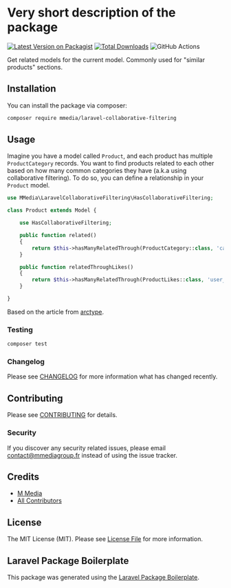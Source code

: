 # Very short description of the package

[![Latest Version on Packagist](https://img.shields.io/packagist/v/mmedia/laravel-collaborative-filtering.svg?style=flat-square)](https://packagist.org/packages/mmedia/laravel-collaborative-filtering)
[![Total Downloads](https://img.shields.io/packagist/dt/mmedia/laravel-collaborative-filtering.svg?style=flat-square)](https://packagist.org/packages/mmedia/laravel-collaborative-filtering)
![GitHub Actions](https://github.com/mmedia/laravel-collaborative-filtering/actions/workflows/main.yml/badge.svg)

Get related models for the current model. Commonly used for "similar products" sections.

## Installation

You can install the package via composer:

```bash
composer require mmedia/laravel-collaborative-filtering
```

## Usage

Imagine you have a model called `Product`, and each product has multiple `ProductCategory` records. You want to find products related to each other based on how many common categories they have (a.k.a using collaborative filtering). To do so, you can define a relationship in your `Product` model.

```php
use MMedia\LaravelCollaborativeFiltering\HasCollaborativeFiltering;

class Product extends Model {

    use HasCollaborativeFiltering;

    public function related()
    {
        return $this->hasManyRelatedThrough(ProductCategory::class, 'category_id');
    }

    public function relatedThroughLikes()
    {
        return $this->hasManyRelatedThrough(ProductLikes::class, 'user_id');
    }

}
```

Based on the article from [arctype](https://arctype.com/blog/collaborative-filtering-tutorial/).

### Testing

```bash
composer test
```

### Changelog

Please see [CHANGELOG](CHANGELOG.md) for more information what has changed recently.

## Contributing

Please see [CONTRIBUTING](CONTRIBUTING.md) for details.

### Security

If you discover any security related issues, please email contact@mmediagroup.fr instead of using the issue tracker.

## Credits

-   [M Media](https://github.com/mmedia)
-   [All Contributors](../../contributors)

## License

The MIT License (MIT). Please see [License File](LICENSE.md) for more information.

## Laravel Package Boilerplate

This package was generated using the [Laravel Package Boilerplate](https://laravelpackageboilerplate.com).
